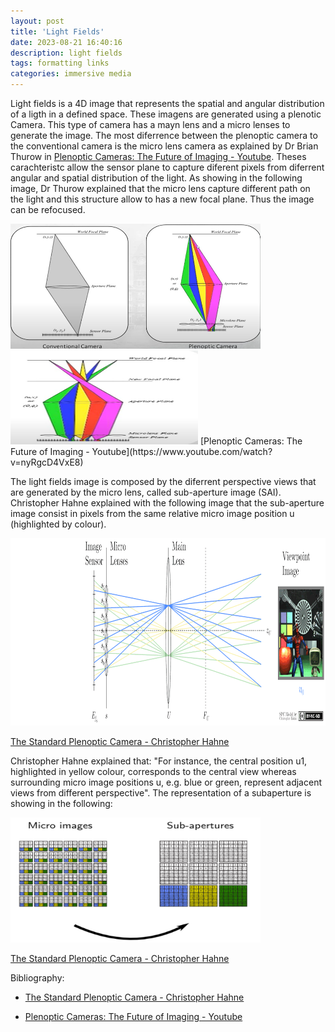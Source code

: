 ```yaml
---
layout: post
title: 'Light Fields'
date: 2023-08-21 16:40:16
description: light fields
tags: formatting links
categories: immersive media
---
```



Light fields is a 4D image that represents the spatial and angular distribution of a ligth in a defined space. 
These imagens are generated using a plenotic Camera. This type of camera has a mayn lens and a micro lenses to generate the image. 
The most diferrence between the plenoptic camera to the conventional camera is the micro lens camera as explained by Dr Brian Thurow in 
[Plenoptic Cameras: The Future of Imaging - Youtube](https://www.youtube.com/watch?v=nyRgcD4VxE8). Theses carachteristc allow the sensor plane to 
capture diferent pixels from diferrent angular and spatial distribution of the light. As showing in the following image, Dr Thurow explained that the micro lens capture different path on the light and this structure allow to has a new focal plane. Thus the image can be refocused.

<img src="assets/img/conventional vs plenoptic camera.png"  width="400" height="200">
<img src="assets/img//new focus plane.png"  width="300" height="150">
[Plenoptic Cameras: The Future of Imaging - Youtube](https://www.youtube.com/watch?v=nyRgcD4VxE8)


The light fields image is composed by the diferrent perspective views that are generated by the micro lens, called sub-aperture image (SAI). Christopher Hahne explained with the following image that the sub-aperture image consist in pixels from the same relative micro image position u (highlighted by colour).

<img src="assets/img/SAI.gif"  width="600" height="300">

[The Standard Plenoptic Camera - Christopher Hahne](http://www.plenoptic.info/index.html)



Christopher Hahne explained that: "For instance, the central position u1, highlighted in yellow colour, corresponds to the central view whereas surrounding micro image positions u, e.g. blue or green, represent adjacent views from different perspective". The representation of a subaperture is showing in the following:

<img src="assets/img/MultipleSAI.png"  width="400" height="200">


[The Standard Plenoptic Camera - Christopher Hahne](http://www.plenoptic.info/index.html)





Bibliography:

 - [The Standard Plenoptic Camera - Christopher Hahne](http://www.plenoptic.info/index.html)

 - [Plenoptic Cameras: The Future of Imaging - Youtube](https://www.youtube.com/watch?v=nyRgcD4VxE8)

